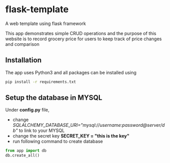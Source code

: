 # flask-template
A web template using flask framework

This app demonstrates simple CRUD operations and the purpose of this website is to record grocery price for users to keep track of price changes and comparison



## Installation

The app uses Python3 and all packages can be installed using

```bash
pip install -r requirements.txt
```

## Setup the database in MYSQL

Under **config.py** file, 
- change *SQLALCHEMY_DATABASE_URI="mysql://username:password@server/db"* to link to your MYSQL
- change the secret key **SECRET_KEY = "this is the key"**
- run following command to create database
```python
from app import db
db.create_all()
```
